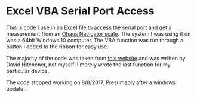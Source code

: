 # Excel VBA Serial Port Access

This is code I use in an Excel file to access the serial port and get a measurement from an [Ohaus Navigator scale](http://www.ohaus.com/en-US/NavigatorXT). The system I was using it on was a 64bit Windows 10 computer. The VBA function was run through a button I added to the ribbon for easy use. 

The majority of the code was taken from [this website](http://www.thescarms.com/vbasic/commio.aspx) and was written by David Hitchener, not myself. I merely wrote the last function for my particular device.

The code stopped working on 8/8/2017. Presumably after a windows update...